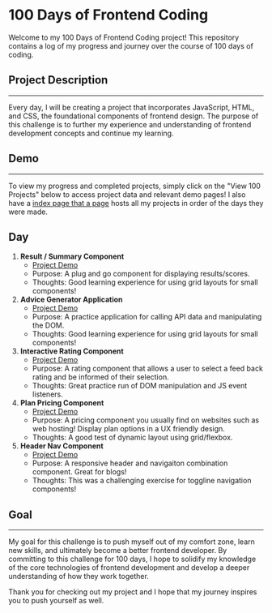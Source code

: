 # 100 Days of Frontend Coding
Welcome to my 100 Days of Frontend Coding project! This repository contains a log of my progress and journey over the course of 100 days of coding.

## Project Description
___
Every day, I will be creating a project that incorporates JavaScript, HTML, and CSS, the foundational components of frontend design. The purpose of this challenge is to further my experience and understanding of frontend development concepts and continue my learning.

## Demo
___
To view my progress and completed projects, simply click on the "View 100 Projects" below to access project data and relevant demo pages! I also have a [index page that a page](https://example.com) hosts all my projects in order of the days they were made. 
  
## Day

  1. **Result / Summary Component**
     * [Project Demo](https://scynes.github.io/100-days-of-frontend-code/days/1/result-summary-component/)
     * Purpose: A plug and go component for displaying results/scores.
     * Thoughts: Good learning experience for using grid layouts for small components!
  2. **Advice Generator Application**
     * [Project Demo](https://scynes.github.io/100-days-of-frontend-code/days/2/advice-generator-app/)
     * Purpose: A practice application for calling API data and manipulating the DOM.
     * Thoughts: Good learning experience for using grid layouts for small components!
  3. **Interactive Rating Component**
     * [Project Demo](https://scynes.github.io/100-days-of-frontend-code/days/3/interactive-rating-component/)
     * Purpose: A rating component that allows a user to select a feed back rating and be informed of their selection.
     * Thoughts: Great practice run of DOM manipulation and JS event listeners.
  4. **Plan Pricing Component**
     * [Project Demo](https://scynes.github.io/100-days-of-frontend-code/days/4/plan-pricing-component/)
     * Purpose: A pricing component you usually find on websites such as web hosting! Display plan options in a UX friendly design.
     * Thoughts: A good test of dynamic layout using grid/flexbox.
  5. **Header Nav Component**
     * [Project Demo](https://scynes.github.io/100-days-of-frontend-code/days/5/header-nav-component/)
     * Purpose: A responsive header and navigaiton combination component. Great for blogs!
     * Thoughts: This was a challenging exercise for toggline navigation components!

## Goal
___
My goal for this challenge is to push myself out of my comfort zone, learn new skills, and ultimately become a better frontend developer. By committing to this challenge for 100 days, I hope to solidify my knowledge of the core technologies of frontend development and develop a deeper understanding of how they work together.

Thank you for checking out my project and I hope that my journey inspires you to push yourself as well.